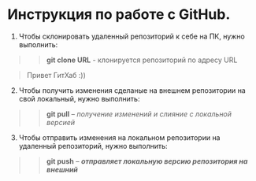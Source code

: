 # Инструкция по работе с GitHub.

1. Чтобы склонировать удаленный репозиторий к себе на ПК, нужно выполнить:  
>> **git clone URL** - клонируется репозиторий по адресу URL

> Привет ГитХаб :))

2. Чтобы получить изменения сделаные на внешнем репозитории на свой локальный, нужно выполнить:

>>**git pull** – *получение изменений и слияние с локальной версией*

3. Чтобы отправить изменения на локальном репозитории на удаленный репозиторий, нужно выполнить:

>>**git push** – ***отправляет локальную версию репозитория на внешний***
